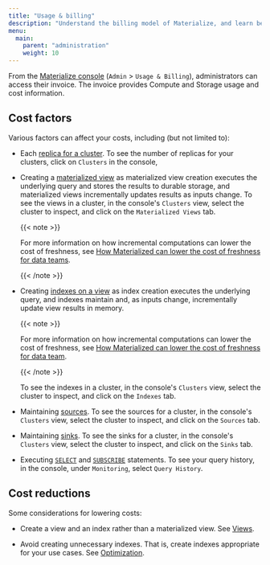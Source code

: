 ```yaml
---
title: "Usage & billing"
description: "Understand the billing model of Materialize, and learn best practices for cost control."
menu:
  main:
    parent: "administration"
    weight: 10
---
```


From the [Materialize console](https://console.materialize.com/) (`Admin` > `Usage &
Billing`), administrators can access their invoice. The invoice provides
Compute and Storage usage and cost information.

## Cost factors

Various factors can affect your costs, including (but not limited to):

- Each [replica for a cluster](/sql/create-cluster/#credit-usage). To see the
  number of replicas for your clusters, click on `Clusters` in the console,

- Creating a [materialized view](/concepts/views/#materialized-views) as
  materialized view creation executes the underlying query and stores the
  results to durable storage, and materialized views incrementally updates
  results as inputs change. To see the views in a cluster, in the console's
  `Clusters` view, select the cluster to inspect, and click on the `Materialized
  Views` tab.

  {{< note >}}

  For more information on how incremental computations can lower the cost of
  freshness, see [How Materialized can lower the cost of freshness for data
  teams](https://materialize.com/promotions/cost-of-freshness/?utm_campaign=General&utm_source=documentation).

  {{< /note >}}

- Creating [indexes on a view](/concepts/indexes/) as index creation executes
  the underlying query, and indexes maintain and, as inputs change,
  incrementally update view results in memory.

  {{< note >}}

  For more information on how incremental computations can lower the cost of
  freshness, see [How Materialized can lower the cost of freshness for data
  team](https://materialize.com/promotions/cost-of-freshness/?utm_campaign=General&utm_source=documentation).

  {{< /note >}}

  To see the indexes in a cluster, in the console's `Clusters` view, select the
  cluster to inspect, and click on the `Indexes` tab.

- Maintaining [sources](/concepts/sources/). To see the sources for a cluster,
  in the console's `Clusters` view, select the cluster to inspect, and click on
  the `Sources` tab.

- Maintaining [sinks](/concepts/sinks/). To see the sinks for a cluster, in the
  console's `Clusters` view, select the cluster to inspect, and click on the
  `Sinks` tab.

- Executing [`SELECT`](/sql/select/) and [`SUBSCRIBE`](/sql/subscribe/)
  statements.  To see your query history, in the console, under `Monitoring`,
  select `Query History`.

## Cost reductions

Some considerations for lowering costs:

- Create a view and an index rather than a materialized view.  See
  [Views](/concepts/views/).

- Avoid creating unnecessary indexes. That is, create indexes appropriate
  for your use cases. See [Optimization](/transform-data/optimization/).
